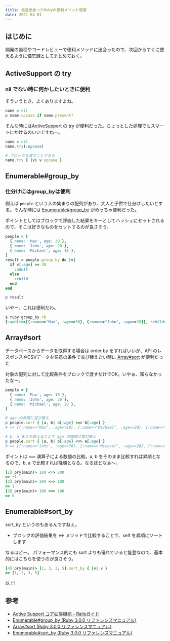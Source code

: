 ```yaml
---
title: 最近出会ったRubyの便利メソッド復習 
date: 2021-04-01
---
```


## はじめに

開発の過程やコードレビューで便利メソッドに出会ったので、次回からすぐに使えるように備忘録としてまとめておく。

## ActiveSupport の try

### nil でない時に何かしたいときに便利

そういうとき、よくありますよね。

```ruby
name = nil
p name.upcase if name.present?
```

そんな時にはActiveSupport の [try](https://railsguides.jp/active_support_core_extensions.html#try) が便利だった。ちょっとした処理でもスマートにかけるのいいですねー。

```ruby
name = nil
name.try(:upcase)

# ブロックを渡すことできる
name.try { |v| v.upcase }
```

## Enumerable#group_by

### 仕分けにはgroup_byは便利

例えば `people` という人の集まりの配列があり、大人と子供で仕分けしたいとする。そんな時には [Enumerable#group_by](https://docs.ruby-lang.org/ja/latest/method/Enumerable/i/group_by.html) がめっちゃ便利だった。

ポイントとしてはブロックで評価した結果をキーとしてハッシュにセットされるので、そこは好きなものをセットするのが良さそう。

```ruby
people = [
  { name: 'Max', age: 30 },
  { name: 'John', age: 20 },
  { name: 'Michael', age: 10 },
]
result = people.group_by do |v|
  if v[:age] >= 20
    :adult
  else
    :child
  end
end

p result
```

いやー、これは便利だわ。

```ruby
$ ruby group_by.rb
{:adult=>[{:name=>"Max", :age=>30}, {:name=>"John", :age=>20}], :child=>[{:name=>"Michael", :age=>10}]}
```

## Array#sort

データベースからデータを取得する場合は order by をすればいいが、API のレスポンスやCSVデータを任意の条件で並び替えたい時に [Array#sort](https://docs.ruby-lang.org/ja/latest/method/Array/i/sort.html) が便利だった

対象の配列に対して比較条件をブロックで渡すだけでOK。いやぁ、知らなかったなー。

```ruby
people = [
  { name: 'Max', age: 10 },
  { name: 'John', age: 30 },
  { name: 'Michael', age: 20 },
]

# age の昇順に並び替え
p people.sort { |a, b| a[:age] <=> b[:age] }
# => [{:name=>"Max", :age=>10}, {:name=>"Michael", :age=>20}, {:name=>"John", :age=>30}]

# b, a を入れ替えることで age の降順に並び替え
p people.sort { |a, b| b[:age] <=> a[:age] }
# => [{:name=>"John", :age=>30}, {:name=>"Michael", :age=>20}, {:name=>"Max", :age=>10}]
```

ポイントは `<=>` 演算子による数値の比較。a, b をそのまま比較すれば昇順となるので、b, a で比較すれば降順となる。なるほどなぁ〜。

```ruby
[1] pry(main)> 100 <=> 200
=> -1
[2] pry(main)> 200 <=> 100
=> 1
[3] pry(main)> 100 <=> 100
=> 0
```

## Enumerable#sort_by

sort_by というのもあるんですねぇ。

- ブロックの評価結果を <=> メソッドで比較することで、self を昇順にソートします

なるほどー。 パフォーマンス的にも sort よりも優れていると能登なので、基本的にはこちらを使うのが良さそう。

```ruby
[4] pry(main)> [1, 3, 2, 5].sort_by { |v| v }
=> [1, 2, 3, 5]
```

以上!

## 参考

- [Active Support コア拡張機能 - Railsガイド](https://railsguides.jp/active_support_core_extensions.html#try)
- [Enumerable#group_by (Ruby 3.0.0 リファレンスマニュアル)](https://docs.ruby-lang.org/ja/latest/method/Enumerable/i/group_by.html)
- [Array#sort (Ruby 3.0.0 リファレンスマニュアル)](https://docs.ruby-lang.org/ja/latest/method/Array/i/sort.html)
- [Enumerable#sort_by (Ruby 3.0.0 リファレンスマニュアル)](https://docs.ruby-lang.org/ja/latest/method/Enumerable/i/sort_by.html)


